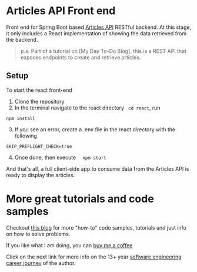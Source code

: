 # Articles API Front end

Front end for Spring Boot based [Articles API] RESTful backend. At this stage, it only includes a React implementation of showing the data retrieved from the backend.

>p.s. Part of a tutorial on [My Day To-Do Blog], this is a REST API that exposes endpoints to create and retrieve articles. 
## Setup
To start the react front-end
1. Clone the repository
2. In the terminal navigate to the react directory ``` cd react```, run
```
npm install
````
3. If you see an error, create a .env file in the react directory with the following
```
SKIP_PREFLIGHT_CHECK=true 
```
4. Once done, then execute ```  npm start```

And that's all, a full client-side app to consume data from the Articles API is ready to display the articles.

# More great tutorials and code samples
Checkout [this blog] for more "how-to" code samples, tutorials and just info on how to solve problems.

If you like what I am doing, you can [buy me a coffee]

Click on the next link for more info on the 13+ year [software engineering career journey] of the author.


[software engineering career journey]: https://mydaytodo.com/the-3-stages-of-a-software-engineering-career/
[this blog]: https://mydaytodo.com/blog/
[buy me a coffee]: https://www.buymeacoffee.com/bhumansoni
[Articles API]: https://github.com/cptdanko/articlesAPI
